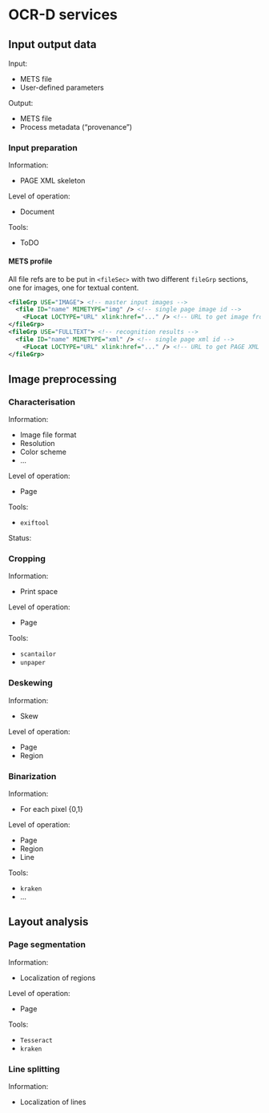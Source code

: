 # OCR-D services

## Input output data

Input:
  - METS file
  - User-defined parameters
  
Output:
  - METS file
  - Process metadata (“provenance”)
  
### Input preparation

Information:
  - PAGE XML skeleton

Level of operation:
  - Document

Tools:
  - ToDO

#### METS profile

All file refs are to be put in `<fileSec>` with two different `fileGrp` sections, one for images, one for textual content.
```xml
<fileGrp USE="IMAGE"> <!-- master input images -->
  <file ID="name" MIMETYPE="img" /> <!-- single page image id -->
    <FLocat LOCTYPE="URL" xlink:href="..." /> <!-- URL to get image from -->
</fileGrp>
<fileGrp USE="FULLTEXT"> <!-- recognition results -->
  <file ID="name" MIMETYPE="xml" /> <!-- single page xml id -->
    <FLocat LOCTYPE="URL" xlink:href="..." /> <!-- URL to get PAGE XML from -->
</fileGrp>
```

## Image preprocessing

### Characterisation

Information:
  - Image file format
  - Resolution
  - Color scheme
  - ...

Level of operation:
  - Page

Tools:
  - `exiftool`

Status:
 
### Cropping

Information:
  - Print space

Level of operation:
  - Page

Tools:
  - `scantailor`
  - `unpaper`

### Deskewing

Information:
  - Skew

Level of operation:
  - Page
  - Region

### Binarization

Information:
  - For each pixel {0,1}

Level of operation:
  - Page
  - Region
  - Line

Tools:
  - `kraken`
  - ...

## Layout analysis

### Page segmentation

Information:
  - Localization of regions

Level of operation:
  - Page

Tools:
  - `Tesseract`
  - `kraken`

### Line splitting

Information:
  - Localization of lines
